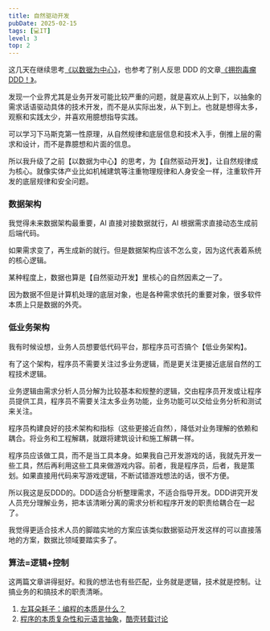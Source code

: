 ```yaml
---
title: 自然驱动开发
pubDate: 2025-02-15
tags: [💻IT]
level: 3
top: 2
---
```


这几天在继续思考[《以数据为中心》](/lab/20250125-data-centric)，也参考了别人反思 DDD 的文章[《拥抱毒瘤 DDD！》](https://mp.weixin.qq.com/s/AhklSNwD1UzHv0hCGNMcVg)。

发现一个业界尤其是业务开发可能比较严重的问题，就是喜欢从上到下，以抽象的需求话语驱动具体的技术开发，而不是从实际出发，从下到上。也就是想得太多，观察和实践太少，并喜欢用臆想指导实践。

可以学习下马斯克第一性原理，从自然规律和底层信息和技术入手，倒推上层的需求和设计，而不是靠臆想和片面的信息。

所以我升级了之前【以数据为中心】的思考，为【自然驱动开发】，让自然规律成为核心。就像实体产业比如机械建筑等注重物理规律和人身安全一样，注重软件开发的底层规律和安全问题。

### 数据架构

我觉得未来数据架构最重要，AI 直接对接数据就行，AI 根据需求直接动态生成前后端代码。

如果需求变了，再生成新的就行。但是数据架构应该不怎么变，因为这代表着系统的核心逻辑。

某种程度上，数据也算是【自然驱动开发】里核心的自然因素之一了。

因为数据不但是计算机处理的底层对象，也是各种需求依托的重要对象，很多软件本质上只是数据的外壳。

### 低业务架构

我有时候设想，业务人员想要低代码平台，那程序员可否搞个【低业务架构】。

有了这个架构，程序员不需要关注过多业务逻辑，而是更关注更接近底层自然的工程技术逻辑。

业务逻辑由需求分析人员分解为比较基本和规整的逻辑，交由程序员开发或让程序员提供工具，程序员不需要关注太多业务功能，业务功能可以交给业务分析和测试来关注。

程序员构建良好的技术架构和指标（这些更接近自然），降低对业务理解的依赖和耦合。将业务和工程解耦，就跟将建筑设计和施工解耦一样。

程序员应该做工具，而不是当工具本身。如果我自己开发游戏的话，我就先开发一些工具，然后再利用这些工具来做游戏内容。前者，我是程序员，后者，我是策划。如果直接用代码来写游戏逻辑，不断试错游戏想法的话，很不方便。

所以我这是反DDD的。DDD适合分析整理需求，不适合指导开发。DDD讲究开发人员充分理解业务，把本该清晰分离的需求分析和程序开发的职责给耦合在一起了。

我觉得更适合技术人员的脚踏实地的方案应该类似数据驱动开发这样的可以直接落地的方案，数据比领域要踏实多了。

### 算法=逻辑+控制

这两篇文章讲得挺好。和我的想法也有些匹配，业务就是逻辑，技术就是控制。让搞业务的和搞技术的职责清晰。

1. [左耳朵耗子：编程的本质是什么？](https://mp.weixin.qq.com/s/3WKImtdg_rEd_R9eCjs6WA)
2. [程序的本质复杂性和元语言抽象](https://www.cnblogs.com/weidagang2046/p/the-nature-of-meta.html)，[酷壳转载讨论](https://coolshell.cn/articles/10652.html)
